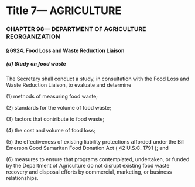 
# Title 7— AGRICULTURE
### CHAPTER 98— DEPARTMENT OF AGRICULTURE REORGANIZATION
#### § 6924. Food Loss and Waste Reduction Liaison
##### (d) Study on food waste

The Secretary shall conduct a study, in consultation with the Food Loss and Waste Reduction Liaison, to evaluate and determine

(1) methods of measuring food waste;

(2) standards for the volume of food waste;

(3) factors that contribute to food waste;

(4) the cost and volume of food loss;

(5) the effectiveness of existing liability protections afforded under the Bill Emerson Good Samaritan Food Donation Act ( 42 U.S.C. 1791 ); and

(6) measures to ensure that programs contemplated, undertaken, or funded by the Department of Agriculture do not disrupt existing food waste recovery and disposal efforts by commercial, marketing, or business relationships.
